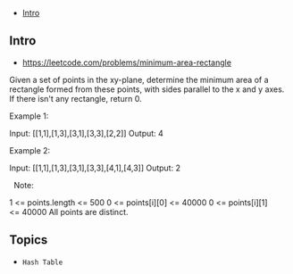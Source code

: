 - [Intro](#intro)

## Intro

- https://leetcode.com/problems/minimum-area-rectangle

Given a set of points in the xy-plane, determine the minimum area of a rectangle formed from these points, with sides parallel to the x and y axes.
If there isn't any rectangle, return 0.
 

Example 1:

Input: [[1,1],[1,3],[3,1],[3,3],[2,2]]
Output: 4


Example 2:

Input: [[1,1],[1,3],[3,1],[3,3],[4,1],[4,3]]
Output: 2

 
Note:

1 <= points.length <= 500
0 <= points[i][0] <= 40000
0 <= points[i][1] <= 40000
All points are distinct.




## Topics

- `Hash Table`


